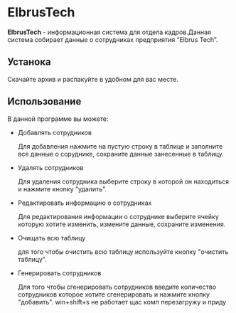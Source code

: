# ElbrusTech
**ElbrusTech** - информационная система для отдела кадров.Данная система собирает данные о сотрудниках предприятия “Elbrus Tech”.
## Устанока
Скачайте архив и распакуйте в удобном для вас месте.
## Использование
В данной программе вы можете:
- Добавлять сотрудников

  Для добавления нажмите на пустую строку в таблице и заполните все данные о соруднике, сохраните данные занесенные в таблицу.
- Удалять сотрудников

  Для удаления сотрудника выберите строку в которой он находиться и нажмите кнопку "удалить".
- Редактировать информацию о сотрудниках

  Для редактирования информации о сотруднике выберите ячейку которую хотите изменить, измените данные, сохраните изменения.
- Очищать всю таблицу

  для того чтобы очистить всю таблицу используйте кнопку "очистить таблицу".
- Генерировать сотрудников

  Для того чтобы сгенерировать сотрудников введите количество сотрудников которое хотите сгенерировать и нажмите кнопку "добавить".
  win+shift+s не работает щас комп перезагружу и приду
